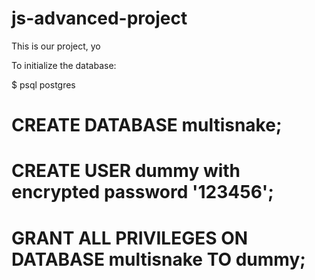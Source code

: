 # js-advanced-project
This is our project, yo


To initialize the database:

$ psql postgres

# CREATE DATABASE multisnake;
# CREATE USER dummy with encrypted password '123456';
# GRANT ALL PRIVILEGES ON DATABASE multisnake TO dummy;